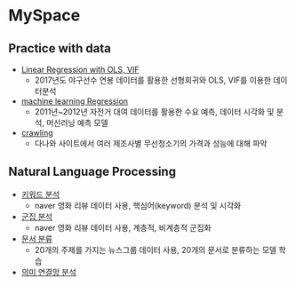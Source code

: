 # MySpace

## Practice with data
- [Linear Regression with OLS, VIF](https://github.com/nagasss/MySpace/blob/master/practice/baseball.ipynb)
  - 2017년도 야구선수 연봉 데이터를 활용한 선형회귀와 OLS, VIF를 이용한 데이터분석
- [machine learning Regression](https://github.com/nagasss/MySpace/blob/master/practice/bicycle_ml.ipynb)
  - 2011년~2012년 자전거 대여 데이터를 활용한 수요 예측, 데이터 시각화 및 분석, 머신러닝 예측 모델
- [crawling](https://github.com/nagasss/MySpace/blob/master/practice/crawling.ipynb)
  - 다나와 사이트에서 여러 제조사별 무선청소기의 가격과 성능에 대해 파악
## Natural Language Processing
- [키워드 분석](https://github.com/nagasss/MySpace/blob/master/NLT/Keyword_Analysis.ipynb)
  - naver 영화 리뷰 데이터 사용, 핵심어(keyword) 분석 및 시각화
- [군집 분석](https://github.com/nagasss/MySpace/blob/master/NLT/Cluster_Analysis.ipynb)
  - naver 영화 리뷰 데이터 사용, 계층적, 비계층적 군집화 
- [문서 분류](https://github.com/nagasss/MySpace/blob/master/NLT/Document_Classification.ipynb)
  - 20개의 주제를 가지는 뉴스그룹 데이터 사용, 20개의 문서로 분류하는 모델 학습
- [의미 연결망 분석](https://github.com/nagasss/MySpace/blob/master/NLT/Semantic_Network_Analysis.ipynb)
